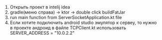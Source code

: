 1) Открыть проект в intelij idea
2) gradle(меню справа) -> ktor -> double click buildFatJar
3) run main function from ServerSocketApplication.kt file
4) Если хотите подключить android studio эмулятор к сервеу, то нужно в проекте андроид в файле TCPClient.kt
использовать SERVER_ADDRESS = "10.0.2.2"
